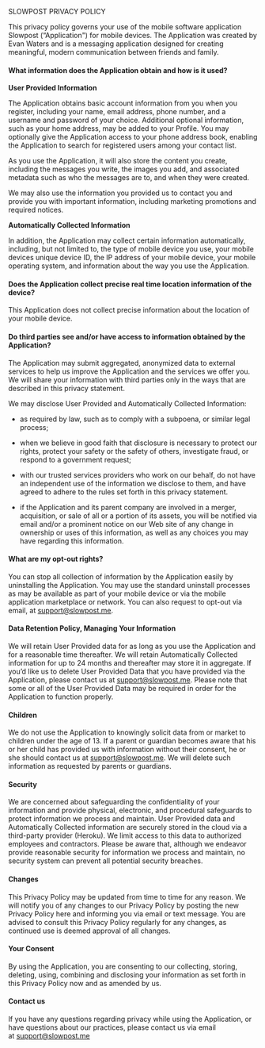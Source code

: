 SLOWPOST PRIVACY POLICY

This privacy policy governs your use of the mobile software application Slowpost (“Application") for mobile devices. The Application was created by Evan Waters and is a messaging application designed for creating meaningful, modern communication between friends and family.

#### What information does the Application obtain and how is it used?

**User Provided Information** 

The Application obtains basic account information from you when you register, including your name, email address, phone number, and a username and password of your choice. Additional optional information, such as your home address, may be added to your Profile. You may optionally give the Application access to your phone address book, enabling the Application to search for registered users among your contact list.

As you use the Application, it will also store the content you create, including the messages you write, the images you add, and associated metadata such as who the messages are to, and when they were created.

We may also use the information you provided us to contact you and provide you with important information, including marketing promotions and required notices.

**Automatically Collected Information** 

In addition, the Application may collect certain information automatically, including, but not limited to, the type of mobile device you use, your mobile devices unique device ID, the IP address of your mobile device, your mobile operating system, and information about the way you use the Application. 

#### Does the Application collect precise real time location information of the device?

This Application does not collect precise information about the location of your mobile device. 

#### Do third parties see and/or have access to information obtained by the Application?

The Application may submit aggregated, anonymized data to external services to help us improve the Application and the services we offer you. We will share your information with third parties only in the ways that are described in this privacy statement.

We may disclose User Provided and Automatically Collected Information:

-   as required by law, such as to comply with a subpoena, or similar legal process;

-   when we believe in good faith that disclosure is necessary to protect our rights, protect your safety or the safety of others, investigate fraud, or respond to a government request;

-   with our trusted services providers who work on our behalf, do not have an independent use of the information we disclose to them, and have agreed to adhere to the rules set forth in this privacy statement.

-   if the Application and its parent company are involved in a merger, acquisition, or sale of all or a portion of its assets, you will be notified via email and/or a prominent notice on our Web site of any change in ownership or uses of this information, as well as any choices you may have regarding this information.

#### What are my opt-out rights?

You can stop all collection of information by the Application easily by uninstalling the Application. You may use the standard uninstall processes as may be available as part of your mobile device or via the mobile application marketplace or network. You can also request to opt-out via email, at support@slowpost.me.

#### **Data Retention Policy, Managing Your Information**

We will retain User Provided data for as long as you use the Application and for a reasonable time thereafter. We will retain Automatically Collected information for up to 24 months and thereafter may store it in aggregate. If you’d like us to delete User Provided Data that you have provided via the Application, please contact us at support@slowpost.me. Please note that some or all of the User Provided Data may be required in order for the Application to function properly.

#### **Children**

We do not use the Application to knowingly solicit data from or market to children under the age of 13. If a parent or guardian becomes aware that his or her child has provided us with information without their consent, he or she should contact us at support@slowpost.me. We will delete such information as requested by parents or guardians.

#### **Security**

We are concerned about safeguarding the confidentiality of your information and provide physical, electronic, and procedural safeguards to protect information we process and maintain. User Provided data and Automatically Collected information are securely stored in the cloud via a third-party provider (Heroku). We limit access to this data to authorized employees and contractors. Please be aware that, although we endeavor provide reasonable security for information we process and maintain, no security system can prevent all potential security breaches.

#### **Changes**

This Privacy Policy may be updated from time to time for any reason. We will notify you of any changes to our Privacy Policy by posting the new Privacy Policy here and informing you via email or text message. You are advised to consult this Privacy Policy regularly for any changes, as continued use is deemed approval of all changes.

#### **Your Consent**

By using the Application, you are consenting to our collecting, storing, deleting, using, combining and disclosing your information as set forth in this Privacy Policy now and as amended by us.

#### Contact us

If you have any questions regarding privacy while using the Application, or have questions about our practices, please contact us via email at support@slowpost.me
